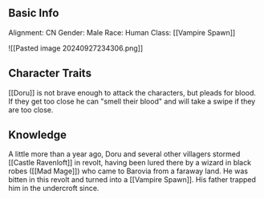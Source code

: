 ## Basic Info
Alignment: CN
Gender: Male
Race: Human
Class: [[Vampire Spawn]]

![[Pasted image 20240927234306.png]]
## Character Traits
[[Doru]] is not brave enough to attack the characters, but pleads for blood. If they get too close he can "smell their blood" and will take a swipe if they are too close. 

## Knowledge 
A little more than a year ago, Doru and several other villagers stormed [[Castle Ravenloft]] in revolt, having been lured there by a wizard in black robes ([[Mad Mage]]) who came to Barovia from a faraway land. He was bitten in this revolt and turned into a [[Vampire Spawn]]. His father trapped him in the undercroft since. 
